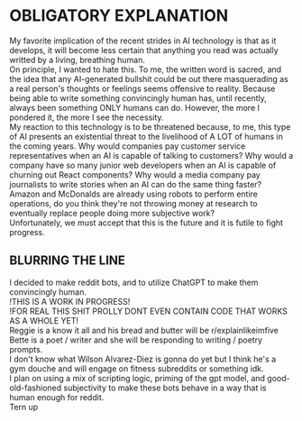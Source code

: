 # OBLIGATORY EXPLANATION
My favorite implication of the recent strides in AI technology is that as it develops, it will become less certain that anything you read was actually writted by a living, breathing human.\
On principle, I wanted to hate this. To me, the written word is sacred, and the idea that any AI-generated bullshit could be out there masquerading as a real person's thoughts or feelings seems offensive to reality. Because being able to write something convincingly human has, until recently, always been something ONLY humans can do. However, the more I pondered it, the more I see the necessity.\
My reaction to this technology is to be threatened because, to me, this type of AI presents an existential threat to the livelihood of A LOT of humans in the coming years. Why would companies pay customer service representatives when an AI is capable of talking to customers? Why would a company have so many junior web developers when an AI is capable of churning out React components? Why would a media company pay journalists to write stories when an AI can do the same thing faster? Amazon and McDonalds are already using robots to perform entire operations, do you think they're not throwing money at research to eventually replace people doing more subjective work?\
Unfortunately, we must accept that this is the future and it is futile to fight progress.
## BLURRING THE LINE
I decided to make reddit bots, and to utilize ChatGPT to make them convincingly human.\
!THIS IS A WORK IN PROGRESS!\
!FOR REAL THIS SHIT PROLLY DONT EVEN CONTAIN CODE THAT WORKS AS A WHOLE YET!\
Reggie is a know it all and his bread and butter will be r/explainlikeimfive\
Bette is a poet / writer and she will be responding to writing / poetry prompts.\
I don't know what Wilson Alvarez-Diez is gonna do yet but I think he's a gym douche and will engage on fitness subreddits or something idk.\
I plan on using a mix of scripting logic, priming of the gpt model, and good-old-fashioned subjectivity to make these bots behave in a way that is human enough for reddit.\
Tern up
